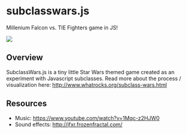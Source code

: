 # subclasswars.js
Millenium Falcon vs. TIE Fighters game in JS!

<img src="./img/subclasswars.gif"/>

## Overview
SubclassWars.js is a tiny little Star Wars themed game created as an experiment with Javascript subclasses. Read more about the process / visualization here: http://www.whatrocks.org/subclass-wars.html

## Resources
* Music: https://www.youtube.com/watch?v=1Mqc-z2HJW0
* Sound effects: http://jfxr.frozenfractal.com/
